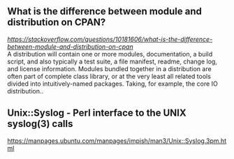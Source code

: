 ## What is the difference between module and distribution on CPAN?
<i>https://stackoverflow.com/questions/10181606/what-is-the-difference-between-module-and-distribution-on-cpan</i><br>
A distribution will contain one or more modules, documentation, a build script, and also typically a test suite, a file manifest, readme, change log, and license information. Modules bundled together in a distribution are often part of complete class library, or at the very least all related tools divided into intuitively-named packages. Taking, for example, the core IO distribution..
## Unix::Syslog - Perl interface to the UNIX syslog(3) calls
https://manpages.ubuntu.com/manpages/impish/man3/Unix::Syslog.3pm.html
